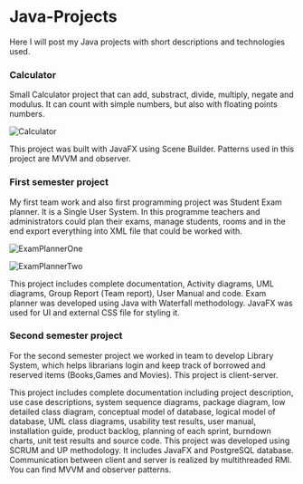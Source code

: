 # Java-Projects
Here I will post my Java projects with short descriptions and technologies used.

### Calculator
Small Calculator project that can add, substract, divide, multiply, negate and modulus. It can count with simple numbers, but also with floating points numbers.

![Calculator](https://user-images.githubusercontent.com/62397372/108977420-ce145180-7688-11eb-90f2-69ba7625bc17.png)

This project was built with JavaFX using Scene Builder. Patterns used in this project are MVVM and observer.

### First semester project
My first team work and also first programming project was Student Exam planner. It is a Single User System. In this programme teachers and administrators could plan their exams, manage students, rooms and in the end export everything into XML file that could be worked with.

![ExamPlannerOne](https://user-images.githubusercontent.com/62397372/108982462-1eda7900-768e-11eb-9d51-562984d06d3f.png)

![ExamPlannerTwo](https://user-images.githubusercontent.com/62397372/108982729-65c86e80-768e-11eb-8948-91a58348be56.png)

This project includes complete documentation, Activity diagrams, UML diagrams, Group Report (Team report), User Manual and code. Exam planner was developed using Java with Waterfall methodology. JavaFX was used for UI and external CSS file for styling it.

### Second semester project
For the second semester project we worked in team to develop Library System, which helps librarians login and keep track of borrowed and reserved items (Books,Games and Movies). This project is client-server.



This project includes complete documentation including project description, use case descriptions, system sequence diagrams, package diagram, low detailed class diagram, conceptual model of database, logical model of database, UML class diagrams, usability test results, user manual, installation guide, product backlog, planning of each sprint, burndown charts, unit test results and source code. This project was developed using SCRUM and UP methodology. It includes JavaFX and PostgreSQL database. Communication between client and server is realized by multithreaded RMI. You can find MVVM and observer patterns.
